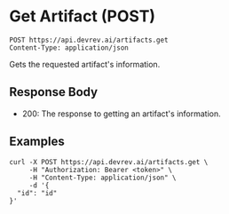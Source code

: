# Get Artifact (POST)

```http
POST https://api.devrev.ai/artifacts.get
Content-Type: application/json
```

Gets the requested artifact's information.



## Response Body

- 200: The response to getting an artifact's information.

## Examples

```shell
curl -X POST https://api.devrev.ai/artifacts.get \
     -H "Authorization: Bearer <token>" \
     -H "Content-Type: application/json" \
     -d '{
  "id": "id"
}'
```